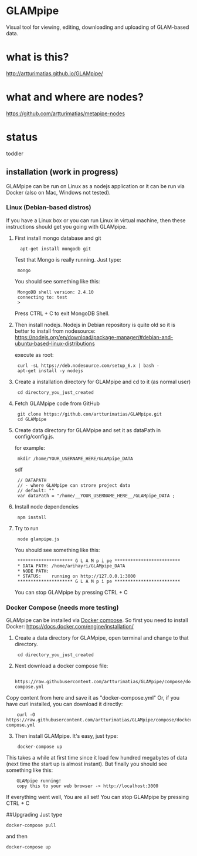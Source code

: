 # GLAMpipe
Visual tool for viewing, editing, downloading and uploading of GLAM-based data. 


# what is this?
http://artturimatias.github.io/GLAMpipe/

# what and where are nodes?
https://github.com/artturimatias/metapipe-nodes

# status
toddler


## installation (work in progress)

GLAMpipe can be run on Linux as a nodejs application or it can be run via Docker (also on Mac, Windows not tested).

### Linux (Debian-based distros)

If you have a Linux box or you can run Linux in virtual machine, then these instructions should get you going with GLAMpipe.

1. First install mongo database and git

         apt-get install mongodb git
         
    Test that Mongo is really running. Just type:
    
        mongo
    You should see something like this:
    
        MongoDB shell version: 2.4.10
        connecting to: test
        > 

     Press CTRL + C to exit MongoDB Shell.


2. Then install nodejs. Nodejs in Debian repository is quite old so it is better to install from nodesource: https://nodejs.org/en/download/package-manager/#debian-and-ubuntu-based-linux-distributions

    execute as root:

        curl -sL https://deb.nodesource.com/setup_6.x | bash -
        apt-get install -y nodejs


3. Create a installation directory for GLAMpipe and cd to it (as normal user)

        cd directory_you_just_created

4. Fetch GLAMpipe code from GitHub

        git clone https://github.com/artturimatias/GLAMpipe.git
        cd GLAMpipe

5. Create data directory for GLAMpipe and set it as dataPath in config/config.js.

    for example:

        mkdir /home/YOUR_USERNAME_HERE/GLAMpipe_DATA 
    sdf

        // DATAPATH
        // - where GLAMpipe can strore project data
        // default: ""
        var dataPath = "/home/__YOUR_USERNAME_HERE__/GLAMpipe_DATA ;

6. Install node dependencies

        npm install

7. Try to run

        node glampipe.js

    You should see something like this:
    
        ********************* G L A M p i pe *************************
        * DATA PATH: /home/arihayri/GLAMpipe_DATA
        * NODE PATH: 
        * STATUS:    running on http://127.0.0.1:3000
        ********************* G L A M p i pe *************************
        
    You can stop GLAMpipe by pressing CTRL + C



### Docker Compose (needs more testing)

GLAMpipe can be installed via [Docker compose](https://docs.docker.com/compose/). So first you need to install Docker:
https://docs.docker.com/engine/installation/

1. Create a data directory for GLAMpipe, open terminal and change to that directory.

	    cd directory_you_just_created


2. Next download a docker compose file:


	    https://raw.githubusercontent.com/artturimatias/GLAMpipe/compose/docker-compose.yml
Copy content from here and save it as "docker-compose.yml"
Or, if you have curl installed, you can download it directly:

	    curl -O https://raw.githubusercontent.com/artturimatias/GLAMpipe/compose/docker-compose.yml

3. Then install GLAMpipe. It's easy, just type:

	    docker-compose up

This takes a while at first time since it load few hundred megabytes of data (next time the start up is almost instant). But finally you should see something like this:

	    GLAMpipe running!
	    copy this to your web browser -> http://localhost:3000

 If everything went well, You are all set! 
 You can stop GLAMpipe by pressing CTRL + C
 
##Upgrading
Just type

	docker-compose pull
and then

	docker-compose up	
 

